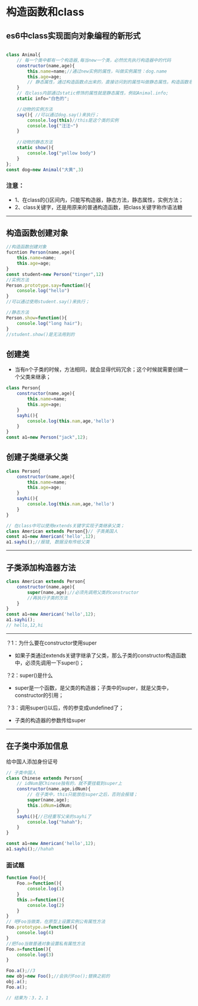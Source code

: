 # 构造函数和class

## es6中class实现面向对象编程的新形式

```js

class Animal{
    // 每一个类中都有一个构造器,每当new一个类，必然优先执行构造器中的代码
    constructor(name,age){
        this.name=name;//通过new实例的属性，叫做实例属性：dog.name
        this.age=age;
        // 静态属性，通过构造函数点出来的，直接访问到的属性叫做静态属性。构造函数名.属性
    }
    // 在class内部通过static修饰的属性就是静态属性，例如Animal.info;
    static info="白色的";

    //动物的实例方法
    say(){ //可以通过dog.say()来执行；
        console.log(this)//this是这个类的实例
        console.log("汪汪~")
    }
   
    //动物的静态方法
    static show(){
        console.log("yellow body")
    }
};
const dog=new Animal("大黄",3)
```

### 注意：
- 1、在class的{}区间内，只能写构造器，静态方法，静态属性，实例方法；
- 2、class关键字，还是用原来的普通构造函数，把class关键字称作语法糖

---

## 构造函数创建对象

```js
//构造函数创建对象
fucntion Person(name,age){
    this.name=name;
    this.age=age;
}
const student=new Person("tinger",12)
//实例方法
Person.prototype.say=function(){
    console.log("hello")
}
//可以通过使用student.say()来执行；

//静态方法
Person.show=function(){
    console.log("long hair");
}
//student.show()是无法用到的
```

## 创建类
- 当有n个子类的时候，方法相同，就会显得代码冗余；这个时候就需要创建一个父类来继承；
```js
class Person{
    constructor(name,age){
        this.name=name;
        this.age=age;
    }
    sayhi(){
        console.log(this.nam,age,'hello')
    }
}
const a1=new Person("jack",12);
```

## 创建子类继承父类
```js
class Person{
    constructor(name,age){
        this.name=name;
        this.age=age;
    }
    sayhi(){
        console.log(this.nam,age,'hello')
    }
}

// 在class中可以使用extends关键字实现子类继承父类；
class American extends Person{}// 子类美国人
const a1=new American('hello',12);
a1.sayhi();//报错, 数据没有传给父类
```

---

## 子类添加构造器方法
```js
class American extends Person{
    constructor(name,age){
        super(name,age);//必须先调用父类的constructor
        //再执行子类的方法 
    }
}
const a1=new American('hello',12);
a1.sayhi();
// hello,12,hi
```


---

？1：为什么要在constructor使用super

- 如果子类通过extends关键字继承了父类，那么子类的constructor构造函数中，必须先调用一下super()；


？2：super()是什么
- super是一个函数，是父类的构造器；子类中的super，就是父类中，constructor的引用；


？3：调用super()以后，传的参变成undefined了；
- 子类的构造器的参数传给super

---

## 在子类中添加信息
给中国人添加身份证号
```js
// 子类中国人
class Chinese extends Person{
    // idNum是Chinese独有的，就不要挂载到super上
    constructor(name,age,idNum){
        // 在子类中，this只能放在super之后，否则会报错；
        super(name,age);
        this.idNum=idNum;
    }
    sayhi(){//已经重写父亲的sayhi了
        console.log("hahah");
    }
}

const a1=new American('hello',12);
a1.sayhi();//hahah
```

### 面试题
```js
function Foo(){
    Foo.a=function(){
        console.log(1)
    }
    this.a=function(){
        console.log(2)
    }
}
// 吧Foo当做类，在原型上设置实例公有属性方法
Foo.prototype.a=function(){
    console.log(4)
}
//把foo当做普通对象设置私有属性方法 
Foo.a=function(){
    console.log(3)
}

Foo.a();//3
new obj=new Foo();//会执行Foo();替换之前的
obj.a();
Foo.a();

// 结果为：3，2，1
```

